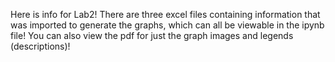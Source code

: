 Here is info for Lab2! There are three excel files containing information that was imported to generate the graphs, which can all be viewable in the ipynb file! You can also view the pdf for just the graph images and legends (descriptions)!
